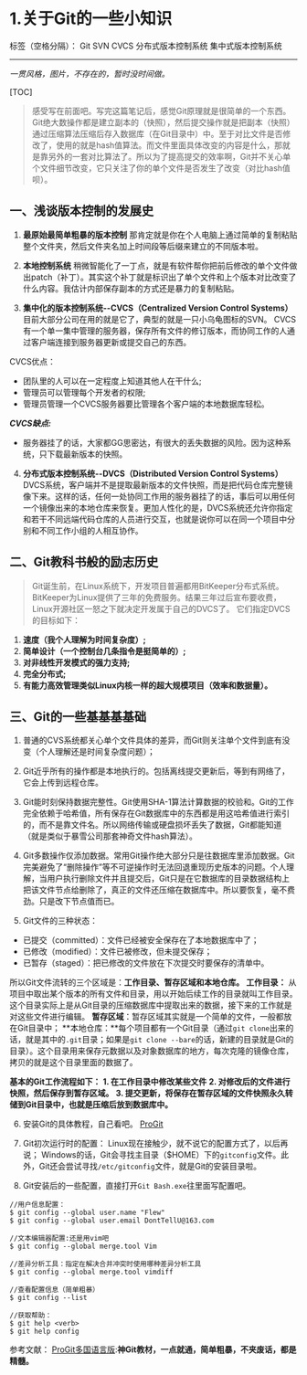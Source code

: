 ﻿# 1.关于Git的一些小知识

标签（空格分隔）： Git SVN CVCS 分布式版本控制系统 集中式版本控制系统

---
*一贯风格，图片，不存在的，暂时没时间做。*

[TOC]

> 感受写在前面吧。写完这篇笔记后，感觉Git原理就是很简单的一个东西。Git绝大数操作都是建立副本的（快照），然后提交操作就是把副本（快照）通过压缩算法压缩后存入数据库（在Git目录中）中。至于对比文件是否修改了，使用的就是hash值算法。而文件里面具体改变的内容是什么，那就是靠另外的一套对比算法了。所以为了提高提交的效率啊，Git并不关心单个文件细节改变，它只关注了你的单个文件是否发生了改变（对比hash值呗）。

## 一、浅谈版本控制的发展史
1. **最原始最简单粗暴的版本控制**
那肯定就是你在个人电脑上通过简单的复制粘贴整个文件夹，然后文件夹名加上时间段等后缀来建立的不同版本啦。

2. **本地控制系统**
稍微智能化了一丁点，就是有软件帮你把前后修改的单个文件做出patch（补丁）。其实这个补丁就是标识出了单个文件和上个版本对比改变了什么内容。我估计内部保存副本的方式还是暴力的复制粘贴。

3. **集中化的版本控制系统--CVCS（Centralized Version Control Systems）**
目前大部分公司在用的就是它了，典型的就是一只小乌龟图标的SVN。
CVCS有一个单一集中管理的服务器，保存所有文件的修订版本，而协同工作的人通过客户端连接到服务器更新或提交自己的东西。

 CVCS优点：
- 团队里的人可以在一定程度上知道其他人在干什么;
- 管理员可以管理每个开发者的权限;
- 管理员管理一个CVCS服务器要比管理各个客户端的本地数据库轻松。

 ***CVCS缺点:***
- 服务器挂了的话，大家都GG思密达，有很大的丢失数据的风险。因为这种系统，只下载最新版本的快照。

4. **分布式版本控制系统--DVCS（Distributed Version Control Systems）**
DVCS系统，客户端并不是提取最新版本的文件快照，而是把代码仓库完整镜像下来。这样的话，任何一处协同工作用的服务器挂了的话，事后可以用任何一个镜像出来的本地仓库来恢复。更加人性化的是，DVCS系统还允许你指定和若干不同远端代码仓库的人员进行交互，也就是说你可以在同一个项目中分别和不同工作小组的人相互协作。

## 二、Git教科书般的励志历史
> Git诞生前，在Linux系统下，开发项目普遍都用BitKeeper分布式系统。BitKeeper为Linux提供了三年的免费服务。结果三年过后宣布要收费，Linux开源社区一怒之下就决定开发属于自己的DVCS了。
它们指定DVCS的目标如下：
 1. **速度（我个人理解为时间复杂度）;**
 2. **简单设计（一个控制台几条指令是挺简单的）;**
 3. **对非线性开发模式的强力支持;**
 4. **完全分布式;**
 5. **有能力高效管理类似Linux内核一样的超大规模项目（效率和数据量）。**

## 三、Git的一些基基基基础
1. 普通的CVS系统都关心单个文件具体的差异，而Git则关注单个文件到底有没变（个人理解还是时间复杂度问题）；

2. Git近乎所有的操作都是本地执行的。包括离线提交更新后，等到有网络了，它会上传到远程仓库。

3. Git能时刻保持数据完整性。Git使用SHA-1算法计算数据的校验和。Git的工作完全依赖于哈希值，所有保存在Git数据库中的东西都是用这哈希值进行索引的，而不是靠文件名。所以网络传输或硬盘损坏丢失了数据，Git都能知道（就是类似于暴雪公司那套神奇文件hash算法）。

4. Git多数操作仅添加数据。常用Git操作绝大部分只是往数据库里添加数据。Git完美避免了“删除操作”等不可逆操作时无法回退重现历史版本的问题。个人理解，当用户执行删除文件并且提交后，Git只是在它数据库的目录数据结构上把该文件节点给删除了，真正的文件还压缩在数据库中。所以要恢复，毫不费劲。只是改下节点值而已。

5. Git文件的三种状态：
- 已提交（committed）：文件已经被安全保存在了本地数据库中了；
- 已修改（modified）：文件已被修改，但未提交保存；
- 已暂存（staged）：把已修改的文件放在下次提交时要保存的清单中。

 所以Git文件流转的三个区域是：**工作目录、暂存区域和本地仓库。**
**工作目录：** 从项目中取出某个版本的所有文件和目录，用以开始后续工作的目录就叫工作目录。这个目录实际上是从Git目录的压缩数据库中提取出来的数据，接下来的工作就是对这些文件进行编辑。
 **暂存区域**：暂存区域其实就是一个简单的文件，一般都放在Git目录中；
 **本地仓库：**每个项目都有一个Git目录（通过`git clone`出来的话，就是其中的`.git`目录；如果是`git clone --bare`的话，新建的目录就是Git的目录）。这个目录用来保存元数据以及对象数据库的地方，每次克隆的镜像仓库，拷贝的就是这个目录里面的数据了。

 **基本的Git工作流程如下：**
 **1. 在工作目录中修改某些文件**
 **2. 对修改后的文件进行快照，然后保存到暂存区域。**
 **3. 提交更新，将保存在暂存区域的文件快照永久转储到Git目录中，也就是压缩后放到数据库中。**

6. 安装Git的具体教程，自己看吧。
[ProGit](http://iissnan.com/progit/html/zh/ch1_4.html)

7. Git初次运行时的配置：
Linux现在接触少，就不说它的配置方式了，以后再说；
Windows的话，Git会寻找主目录（$HOME）下的`gitconfig`文件。此外，Git还会尝试寻找`/etc/gitconfig`文件，就是Git的安装目录啦。

8. Git安装后的一些配置，直接打开`Git Bash.exe`往里面写配置吧。
```
//用户信息配置：
$ git config --global user.name "Flew"
$ git config --global user.email DontTellU@163.com
```
```
//文本编辑器配置:还是用vim吧
$ git config --global merge.tool Vim
```


```
//差异分析工具：指定在解决合并冲突时使用哪种差异分析工具
$ git config --global merge.tool vimdiff
```

```
//查看配置信息（简单粗暴）
$ git config --list
```
```
//获取帮助：
$ git help <verb>
$ git help config
```

> 
参考文献：
[ProGit多国语言版](http://iissnan.com/progit/):**神Git教材，一点就通，简单粗暴，不夹废话，都是精髓。**




